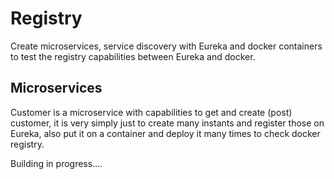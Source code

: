 # Registry

Create microservices, service discovery with Eureka and docker containers to test the registry capabilities between Eureka and docker.

## Microservices

Customer is a microservice with capabilities to get and create (post) customer, it is very simply just to create many instants and
register those on Eureka, also put it on a container and deploy it many times to check docker registry.

Building in progress....